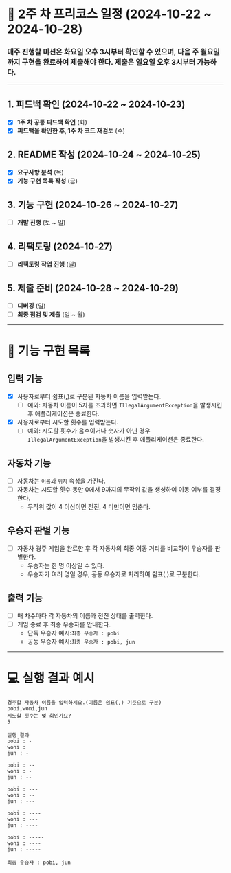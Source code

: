 # 📅 2주 차 프리코스 일정 (2024-10-22 ~ 2024-10-28)

### 매주 진행할 미션은 화요일 오후 3시부터 확인할 수 있으며, 다음 주 월요일까지 구현을 완료하여 제출해야 한다. 제출은 일요일 오후 3시부터 가능하다.

---

## 1. 피드백 확인 (2024-10-22 ~ 2024-10-23)

- [x] **1주 차 공통 피드백 확인** (화)
- [x] **피드백을 확인한 후, 1주 차 코드 재검토** (수)

## 2. README 작성 (2024-10-24 ~ 2024-10-25)

- [x] **요구사항 분석** (목)
- [x] **기능 구현 목록 작성** (금)

## 3. 기능 구현 (2024-10-26 ~ 2024-10-27)

- [ ] **개발 진행** (토 ~ 일)

## 4. 리팩토링 (2024-10-27)

- [ ] **리팩토링 작업 진행** (일)

## 5. 제출 준비 (2024-10-28 ~ 2024-10-29)

- [ ] **디버깅** (일)
- [ ] **최종 점검 및 제출** (일 ~ 월)

---

# 🚀 기능 구현 목록

## 입력 기능

- [x] 사용자로부터 쉼표(,)로 구분된 자동차 이름을 입력받는다.
  - [ ] 예외: 자동차 이름이 5자를 초과하면 `IllegalArgumentException`을 발생시킨 후 애플리케이션은 종료한다.
- [x] 사용자로부터 시도할 횟수를 입력받는다.
  - [ ] 예외: 시도할 횟수가 음수이거나 숫자가 아닌 경우 `IllegalArgumentException`을 발생시킨 후 애플리케이션은 종료한다.

## 자동차 기능

- [ ] 자동차는 `이름`과 `위치` 속성을 가진다.
- [ ] 자동차는 시도할 횟수 동안 0에서 9까지의 무작위 값을 생성하여 이동 여부를 결정한다.
  - 무작위 값이 4 이상이면 전진, 4 미만이면 멈춘다.

## 우승자 판별 기능

- [ ] 자동차 경주 게임을 완료한 후 각 자동차의 최종 이동 거리를 비교하여 우승자를 판별한다.
  - 우승자는 한 명 이상일 수 있다.
  - 우승자가 여러 명일 경우, 공동 우승자로 처리하여 쉼표(,)로 구분한다.

## 출력 기능

- [ ] 매 차수마다 각 자동차의 이름과 전진 상태를 출력한다.
- [ ] 게임 종료 후 최종 우승자를 안내한다.
  - 단독 우승자 예시:`최종 우승자 : pobi`
  - 공동 우승자 예시:`최종 우승자 : pobi, jun`

---

# 💻 실행 결과 예시
```
경주할 자동차 이름을 입력하세요.(이름은 쉼표(,) 기준으로 구분)
pobi,woni,jun
시도할 횟수는 몇 회인가요?
5

실행 결과
pobi : -
woni : 
jun : -

pobi : --
woni : -
jun : --

pobi : ---
woni : --
jun : ---

pobi : ----
woni : ---
jun : ----

pobi : -----
woni : ----
jun : -----

최종 우승자 : pobi, jun
```